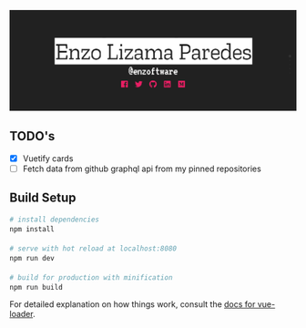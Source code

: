 ![](art/preview.png)
## TODO's
- [x] Vuetify cards
- [ ] Fetch data from github graphql api from my pinned repositories

## Build Setup

``` bash
# install dependencies
npm install

# serve with hot reload at localhost:8080
npm run dev

# build for production with minification
npm run build
```

For detailed explanation on how things work, consult the [docs for vue-loader](http://vuejs.github.io/vue-loader).
